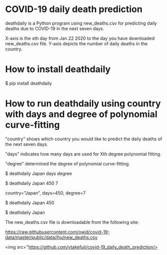# COVID-19 daily death prediction

deathdaily is a Python program using new_deaths.csv for predicting daily deaths due to COVID-19 in the next seven days.

X-axis is the xth day from Jan.22 2020 to the day you have downloaded new_deaths.csv file. Y-axis depicts the number of daily deaths in the country.

# How to install deathdaily

$ pip install deathdaily

# How to run deathdaily using country with days and degree of polynomial curve-fitting

"country" shows which country you would like to predict the daily deaths of the next seven days.

"days" indicates how many days are used for Xth degree polynomial fitting.

"degree" determined the degree of polynomial curve-fitting.

$ deathdaily Japan days degree

$ deathdaily Japan 450 7

country="Japan", days=450, degree=7

$ deathdaily Japan 450

$ deathdaily Japan

The new_deaths.csv file is downloadable from the following site:

https://raw.githubusercontent.com/owid/covid-19-data/master/public/data/jhu/new_deaths.csv

<img src="https://github.com/ytakefuji/covid-19_daily_death_prediction/>
